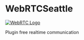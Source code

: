 # WebRTCSeattle
<p><a href="/linbrown/WebRTCSeattle/WebRTCicon.jpg" target="_blank"><img src="/linbrown/WebRTCSeattle/WebRTCicon.jpg" alt="WebRTC Logo" style="max-width:100%;"></a></p>
Plugin free realtime communication
